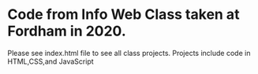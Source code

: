 # Code from Info Web Class taken at Fordham in 2020.
Please see index.html file to see all class projects. 
Projects include code in HTML,CSS,and JavaScript
